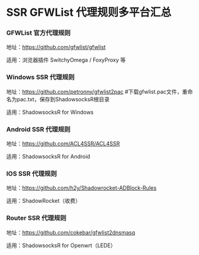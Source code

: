 # SSR GFWList 代理规则多平台汇总


### GFWList 官方代理规则

地址：https://github.com/gfwlist/gfwlist

适用：浏览器插件 SwitchyOmega / FoxyProxy 等

### Windows SSR 代理规则

地址：https://github.com/petronny/gfwlist2pac  #下载gfwlist.pac文件，重命名为pac.txt，保存到ShadowsocksR根目录

适用：ShadowsocksR for Windows

### Android SSR 代理规则

地址：https://github.com/ACL4SSR/ACL4SSR

适用：ShadowsocksR for Android

### IOS SSR 代理规则

地址：https://github.com/h2y/Shadowrocket-ADBlock-Rules

适用：ShadowRocket（收费）

### Router SSR 代理规则

地址：https://github.com/cokebar/gfwlist2dnsmasq

适用：ShadowsocksR for Openwrt（LEDE）

